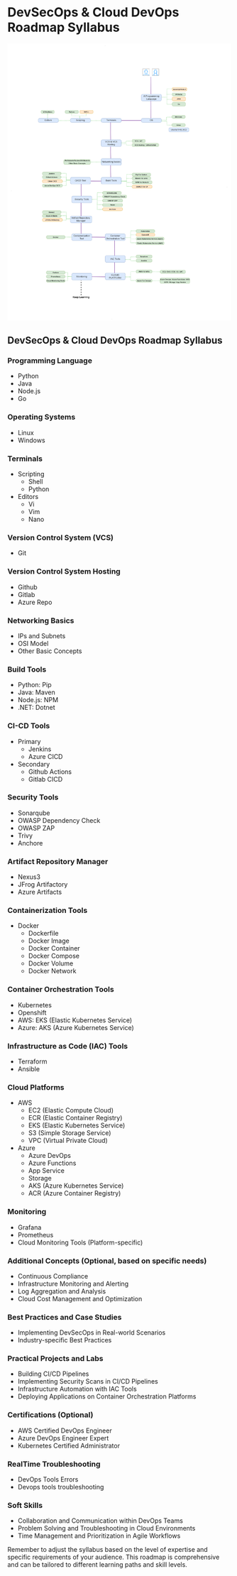 # DevSecOps & Cloud DevOps Roadmap Syllabus

![RoadMap 2024](roadmap1.png)

## DevSecOps & Cloud DevOps Roadmap Syllabus

### Programming Language
- Python
- Java
- Node.js
- Go

### Operating Systems
- Linux
- Windows

### Terminals
- Scripting
  - Shell
  - Python
- Editors
  - Vi
  - Vim
  - Nano

### Version Control System (VCS)
- Git

### Version Control System Hosting
- Github
- Gitlab
- Azure Repo

### Networking Basics
- IPs and Subnets
- OSI Model
- Other Basic Concepts

### Build Tools
- Python: Pip
- Java: Maven
- Node.js: NPM
- .NET: Dotnet

### CI-CD Tools
- Primary
  - Jenkins
  - Azure CICD
- Secondary
  - Github Actions
  - Gitlab CICD

### Security Tools
- Sonarqube
- OWASP Dependency Check
- OWASP ZAP
- Trivy
- Anchore

### Artifact Repository Manager
- Nexus3
- JFrog Artifactory
- Azure Artifacts

### Containerization Tools
- Docker
  - Dockerfile
  - Docker Image
  - Docker Container
  - Docker Compose
  - Docker Volume
  - Docker Network

### Container Orchestration Tools
- Kubernetes
- Openshift
- AWS: EKS (Elastic Kubernetes Service)
- Azure: AKS (Azure Kubernetes Service)

### Infrastructure as Code (IAC) Tools
- Terraform
- Ansible

### Cloud Platforms
- AWS
  - EC2 (Elastic Compute Cloud)
  - ECR (Elastic Container Registry)
  - EKS (Elastic Kubernetes Service)
  - S3 (Simple Storage Service)
  - VPC (Virtual Private Cloud)
- Azure
  - Azure DevOps
  - Azure Functions
  - App Service
  - Storage
  - AKS (Azure Kubernetes Service)
  - ACR (Azure Container Registry)

### Monitoring
- Grafana
- Prometheus
- Cloud Monitoring Tools (Platform-specific)

### Additional Concepts (Optional, based on specific needs)
- Continuous Compliance
- Infrastructure Monitoring and Alerting
- Log Aggregation and Analysis
- Cloud Cost Management and Optimization

### Best Practices and Case Studies
- Implementing DevSecOps in Real-world Scenarios
- Industry-specific Best Practices

### Practical Projects and Labs
- Building CI/CD Pipelines
- Implementing Security Scans in CI/CD Pipelines
- Infrastructure Automation with IAC Tools
- Deploying Applications on Container Orchestration Platforms

### Certifications (Optional)
- AWS Certified DevOps Engineer 
- Azure DevOps Engineer Expert
- Kubernetes Certified Administrator

### RealTime Troubleshooting
- DevOps Tools Errors
- Devops tools troubleshooting

### Soft Skills
- Collaboration and Communication within DevOps Teams
- Problem Solving and Troubleshooting in Cloud Environments
- Time Management and Prioritization in Agile Workflows

Remember to adjust the syllabus based on the level of expertise and specific requirements of your audience. This roadmap is comprehensive and can be tailored to different learning paths and skill levels.
